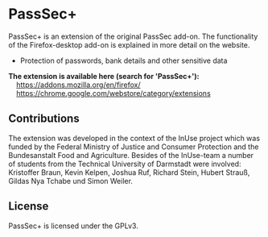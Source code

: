 # PassSec+
PassSec+ is an extension of the original PassSec add-on. The functionality of the Firefox-desktop add-on is explained in more detail on the website.

* Protection of passwords, bank details and other sensitive data

**The extension is available here (search for 'PassSec+'):**<br>
&nbsp;&nbsp;&nbsp;&nbsp;<https://addons.mozilla.org/en/firefox/><br>
&nbsp;&nbsp;&nbsp;&nbsp;<https://chrome.google.com/webstore/category/extensions>

## Contributions
The extension was developed in the context of the InUse project which was funded by the Federal Ministry of Justice and Consumer Protection and the Bundesanstalt Food and Agriculture. Besides of the InUse-team a number of students from the Technical University of Darmstadt were involved:  Kristoffer Braun, Kevin Kelpen, Joshua Ruf, Richard Stein, Hubert Strauß, Gildas Nya Tchabe und Simon Weiler.

## License
PassSec+ is licensed under the GPLv3.
